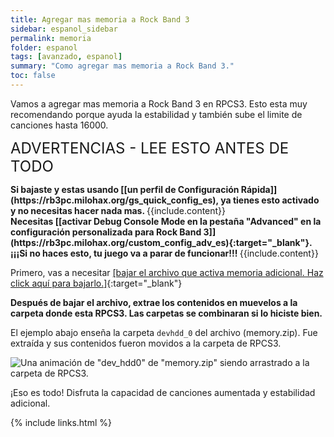```yaml
---
title: Agregar mas memoria a Rock Band 3
sidebar: espanol_sidebar
permalink: memoria
folder: espanol
tags: [avanzado, espanol]
summary: "Como agregar mas memoria a Rock Band 3."
toc: false
---
```


Vamos a agregar mas memoria a Rock Band 3 en RPCS3. Esto esta muy recomendando porque ayuda la estabilidad y también sube el limite de canciones hasta 16000.

<span style="font-size:x-large;">ADVERTENCIAS - LEE ESTO ANTES DE TODO</span>

<div markdown="span" class="alert alert-info" role="alert"><i class="fa fa-info-circle"></i> <b>Si bajaste y estas usando [[un perfil de Configuración Rápida]](https://rb3pc.milohax.org/gs_quick_config_es), ya tienes esto activado y no necesitas hacer nada mas. </b> {{include.content}}</div>

<div markdown="span" class="alert alert-danger" role="alert"><i class="fa fa-exclamation-circle"></i> <b>Necesitas [[activar Debug Console Mode en la pestaña "Advanced" en la configuración personalizada para Rock Band 3]](https://rb3pc.milohax.org/custom_config_adv_es){:target="_blank"}. ¡¡¡Si no haces esto, tu juego va a parar de funcionar!!! </b> {{include.content}}</div>

Primero, vas a necesitar [[bajar el archivo que activa memoria adicional. Haz click aquí para bajarlo.]](https://rb3pc.milohax.org/downloads/customconfigs/memory.zip){:target="_blank"}

**Después de bajar el archivo, extrae los contenidos en muevelos a la carpeta donde esta RPCS3. Las carpetas se combinaran si lo hiciste bien.**

El ejemplo abajo enseña la carpeta `devhdd_0` del archivo (memory.zip). Fue extraída y sus contenidos fueron movidos a la carpeta de RPCS3.

![Una animación de "dev_hdd0" de "memory.zip" siendo arrastrado a la carpeta de RPCS3.](https://rb3pc.milohax.org/images/cust/himem.gif "Recommended.zip")

¡Eso es todo! Disfruta la capacidad de canciones aumentada y estabilidad adicional.

{% include links.html %}